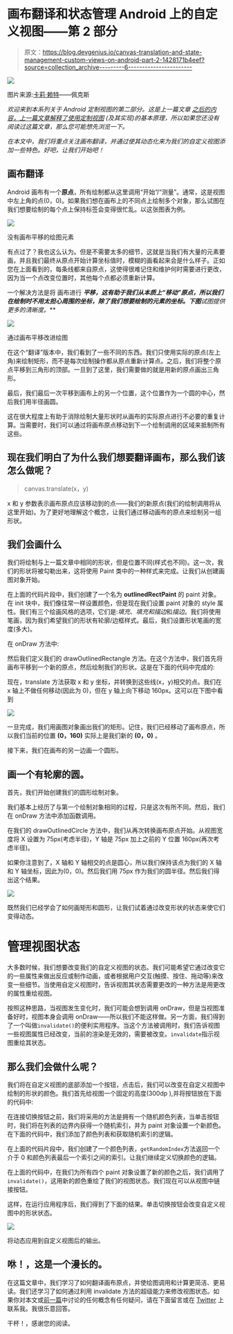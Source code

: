 # 画布翻译和状态管理 Android 上的自定义视图——第 2 部分

> 原文：<https://blog.devgenius.io/canvas-translation-and-state-management-custom-views-on-android-part-2-1428171b4eef?source=collection_archive---------6----------------------->

![](img/9dd69017a69247ee87f9486a9e8a2106.png)

图片来源:[卡莉·赖特](https://www.pexels.com/@thesocialsundae)——佩克斯

*欢迎来到本系列关于 Android 定制视图的第二部分。这是上一篇文章* [*之后的内容，上一篇文章解释了使用定制视图*](https://medium.com/@olaolaore/an-introduction-to-custom-views-on-android-part-1-4972a10fb133) *(及其实现)的基本原理，所以如果您还没有阅读过这篇文章，那么您可能想先浏览一下。*

*在本文中，我们将重点关注画布翻译，并通过使其动态化来为我们的自定义视图添加一些特色。好吧，让我们开始吧！*

## 画布翻译

Android 画布有一个**原点**，所有绘制都从这里调用“开始”/“测量”。通常，这是视图中左上角的点(0，0)。如果我们想在画布上的不同点上绘制多个对象，那么试图在我们想要绘制的每个点上保持标签会变得很忙乱。以这张图表为例。

![](img/701af526a9bdacadcac00418cffc83a9.png)

没有画布平移的绘图元素

有点过了？我也这么认为。但是不需要太多的细节，这就是当我们有大量的元素要画，并且我们最终从原点开始计算坐标值时，模糊的画看起来会是什么样子。正如您在上面看到的，每条线都来自原点，这使得很难记住和维护何时需要进行更改，因为当一个点改变位置时，其他每个点都必须重新计算。

一个解决方法是将 画布进行 ***平移，这有助于我们从本质上“移动”原点，所以我们在绘制时不用太担心周围的坐标，除了我们想要绘制的元素的坐标。下图**试图**提供更多的清晰度。***

![](img/05c380c5069196a97eb54b619f0a3fbd.png)

通过画布平移改进绘图

在这个“翻译”版本中，我们看到了一些不同的东西。我们只使用实际的原点(左上角)来绘制矩形，而不是每次绘制操作都从原点重新计算点。之后，我们将整个原点平移到三角形的顶部。一旦到了这里，我们需要做的就是用新的原点画出三角形。

最后，我们最后一次平移到画布上的另一个位置，这个位置作为一个圆的中心，然后我们用半径画圆。

这在很大程度上有助于消除绘制大量形状时从画布的实际原点进行不必要的重复计算。当需要时，我们可以通过将画布原点移动到下一个绘制调用的区域来抵制所有这些。

## 现在我们明白了为什么我们想要翻译画布，那么我们该怎么做呢？

> canvas.translate(x，y)

x 和 y 参数表示画布原点应该移动到的点——我们的新原点(我们的绘制调用将从这里开始)。为了更好地理解这个概念，让我们通过移动画布的原点来绘制另一组形状。

## 我们会画什么

我们将绘制与上一篇文章中相同的形状，但是位置不同(样式也不同)。这一次，我们的形状将被勾勒出来，这将使用 Paint 类中的一种样式来完成。让我们从创建画图对象开始。

在上面的代码片段中，我们创建了一个名为 **outlinedRectPaint** 的 paint 对象。在 init 块中，我们像往常一样设置颜色，但是现在我们设置 paint 对象的 style 属性。我们有三个绘画风格的选项，它们是:*填充*、*填充和描边*和*描边*。我们将使用笔画，因为我们希望我们的形状有轮廓/边框样式。最后，我们设置形状笔画的宽度(多大)。

在 onDraw 方法中:

然后我们定义我们的 drawOutlinedRectangle 方法。在这个方法中，我们首先将画布平移到一个新的原点，然后绘制我们的形状。这是在下面的代码中完成的:

现在，translate 方法获取 x 和 y 坐标，并转换到这些线(x，y)相交的点。我们在 x 轴上不做任何移动(因此为 0)，但在 y 轴上向下移动 160px。这可以在下图中看到

![](img/e045527d29eab57c5649b87f7f4353fc.png)

一旦完成，我们用画图对象画出我们的矩形。记住，我们已经移动了画布原点，所以我们当前的位置 **(0，160)** 实际上是我们新的 **(0，0)** 。

接下来，我们在画布的另一边画一个圆形。

## 画一个有轮廓的圆。

首先，我们开始创建我们的圆形绘制对象。

我们基本上经历了与第一个绘制对象相同的过程，只是这次有所不同。然后，我们在 onDraw 方法中添加函数调用。

在我们的 drawOutlinedCircle 方法中，我们从再次转换画布原点开始。从视图宽度将 X 设置为 75px(考虑半径)，Y 轴是 75px 加上之前的 Y 位置 160px(再次考虑半径)。

如果你注意到了，X 轴和 Y 轴相交的点是圆心，所以我们保持该点为我们的 X 轴和 Y 轴坐标，因此为(0，0)。然后我们用 75px 作为我们的圆半径。然后我们得出这个结果。

![](img/bb527538c75a5c4732ca30af808e6299.png)

既然我们已经学会了如何画矩形和圆形，让我们试着通过改变形状的状态来使它们变得动态。

# 管理视图状态

大多数时候，我们想要改变我们的自定义视图的状态。我们可能希望它通过改变它的一些属性来做出反应或制作动画，或者根据用户交互(触摸、按住、拖动等)来改变一些细节。当使用自定义视图时，告诉视图其状态需要更改的一种方法是用更改的属性重绘视图。

按照这种思路，当视图发生变化时，我们可能会想到调用 onDraw，但是当视图准备好时，视图本身会调用 onDraw——所以我们不能这样做。另一方面，我们得到了一个叫做`invalidate()`的便利实用程序。当这个方法被调用时，我们告诉视图一些视图属性已经改变，当前的渲染是无效的，需要被改变。`invalidate`指示视图重绘其状态。

## 那么我们会做什么呢？

我们将在自定义视图的底部添加一个按钮，点击后，我们可以改变在自定义视图中绘制的形状的颜色。我们首先给视图一个固定的高度(300dp ),并将按钮放在下面的代码中:

在连接切换按钮之前，我们将采用的方法是拥有一个随机颜色列表，当单击按钮时，我们将在列表的边界内获得一个随机索引，并为 paint 对象设置一个新颜色。在下面的代码中，我们添加了颜色列表和获取随机索引的逻辑。

在上面的代码片段中，我们创建了一个颜色列表，`getRandomIndex`方法返回一个介于 0 和颜色列表最后一个索引之间的索引。让我们继续定义切换颜色的逻辑。

在上面的代码中，在我们为所有四个 paint 对象设置了新的颜色之后，我们调用了`invalidate()`，这用新的颜色重绘了我们的视图状态。我们现在可以从视图中链接按钮。

这样，在运行应用程序后，我们得到了下面的结果。单击切换按钮会改变自定义视图中的形状状态。

![](img/d9cfbf8d4606936784ee47421945fd9e.png)

将动态应用到自定义视图后的输出。

## 咻！，这是一个漫长的。

在这篇文章中，我们学习了如何翻译画布原点，并使绘图调用和计算更简洁、更易读。我们还学习了如何通过利用 invalidate 方法的超级能力来修改视图状态。如果你对本文或[前一篇](https://medium.com/@olaolaore/an-introduction-to-custom-views-on-android-part-1-4972a10fb133)中讨论的任何概念有任何疑问，请在下面留言或在 [Twitter](https://twitter.com/OlaOlaore) 上联系我。我很乐意回答。

干杯！，感谢您的阅读。